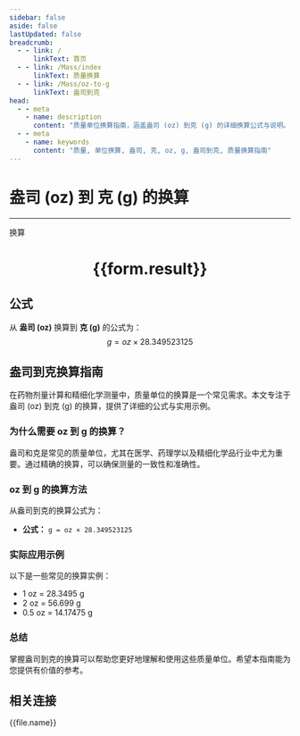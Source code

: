 ```yaml
---
sidebar: false
aside: false
lastUpdated: false
breadcrumb:
  - - link: /
      linkText: 首页
  - - link: /Mass/index
      linkText: 质量换算
  - - link: /Mass/oz-to-g
      linkText: 盎司到克
head:
  - - meta
    - name: description
      content: "质量单位换算指南，涵盖盎司 (oz) 到克 (g) 的详细换算公式与说明。"
  - - meta
    - name: keywords
      content: "质量, 单位换算, 盎司, 克, oz, g, 盎司到克, 质量换算指南"
---
```

# 盎司 (oz) 到 克 (g) 的换算
---
<script setup>
import { onMounted, reactive, inject, ref } from 'vue'
import { NButton, NForm, NFormItem, NInput, NInputNumber, NSelect, NCard, useMessage,NGrid ,NGi } from 'naive-ui'
import { defineClientComponent } from 'vitepress'
import { Mass } from '../../files';

const convert = inject('convert')

const form = reactive({
  number: null,
  result: '',
})

const convertHandler = () => {
  if (form.number !== null && !isNaN(form.number)) {
    const convertedValue = parseFloat(form.number) * 28.349523125
    form.result = `${form.number}oz = ${convertedValue.toFixed(3)}g`
  } else {
    form.result = '请输入有效的数值。'
  }
}
</script>

<n-form size="large" :model="form">
  <n-form-item label="盎司 (oz)">
    <n-input-number v-model:value="form.number" placeholder="输入盎司" style="width: 100%" />
  </n-form-item>
  <n-form-item>
    <n-button type="primary" @click="convertHandler" block>换算</n-button>
  </n-form-item>
</n-form>

<n-card  embedded :bordered="false" hoverable>
  <div  style="text-align:center">
    <h1>{{form.result}}</h1>
  </div>
</n-card>

## 公式

从 **盎司 (oz)** 换算到 **克 (g)** 的公式为：
$$ g = oz \times 28.349523125 $$

## 盎司到克换算指南

在药物剂量计算和精细化学测量中，质量单位的换算是一个常见需求。本文专注于盎司 (oz) 到克 (g) 的换算，提供了详细的公式与实用示例。

### 为什么需要 oz 到 g 的换算？

盎司和克是常见的质量单位，尤其在医学、药理学以及精细化学品行业中尤为重要。通过精确的换算，可以确保测量的一致性和准确性。

### oz 到 g 的换算方法

从盎司到克的换算公式为：

- **公式：** `g = oz × 28.349523125`

### 实际应用示例

以下是一些常见的换算实例：

- 1 oz = 28.3495 g
- 2 oz = 56.699 g
- 0.5 oz = 14.17475 g

### 总结

掌握盎司到克的换算可以帮助您更好地理解和使用这些质量单位。希望本指南能为您提供有价值的参考。

## 相关连接
<n-grid x-gap="12" :cols="4">
  <n-gi v-for="(file, index) in Mass" :key="index">
    <n-button
      text
      tag="a"
      :href="file.path"
      type="primary"
    >
      {{file.name}}
    </n-button>
  </n-gi>
</n-grid>
